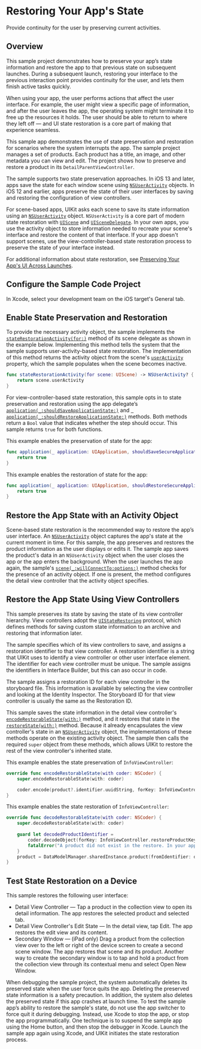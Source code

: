 # Restoring Your App's State

Provide continuity for the user by preserving current activities.

## Overview

This sample project demonstrates how to preserve your appʼs state information and restore the app to that previous state on subsequent launches. During a subsequent launch, restoring your interface to the previous interaction point provides continuity for the user, and lets them finish active tasks quickly.

When using your app, the user performs actions that affect the user interface. For example, the user might view a specific page of information, and after the user leaves the app, the operating system might terminate it to free up the resources it holds. The user should be able to return to where they left off — and UI state restoration is a core part of making that experience seamless.

This sample app demonstrates the use of state preservation and restoration for scenarios where the system interrupts the app. The sample project manages a set of products. Each product has a title, an image, and other metadata you can view and edit. The project shows how to preserve and restore a product in its `DetailParentViewController`.

The sample supports two state preservation approaches. In iOS 13 and later, apps save the state for each window scene using [`NSUserActivity`](https://developer.apple.com/documentation/foundation/nsuseractivity) objects. In iOS 12 and earlier, apps preserve the state of their user interfaces by saving and restoring the configuration of view controllers. 

For scene-based apps, UIKit asks each scene to save its state information using an [`NSUserActivity`](https://developer.apple.com/documentation/foundation/nsuseractivity) object. `NSUserActivity` is a core part of modern state restoration with [`UIScene`](https://developer.apple.com/documentation/uikit/uiscene) and [`UISceneDelegate`](https://developer.apple.com/documentation/uikit/uiscenedelegate). In your own apps, you use the activity object to store information needed to recreate your scene's interface and restore the content of that interface. If your app doesn't support scenes, use the view-controller-based state restoration process to preserve the state of your interface instead. 

For additional information about state restoration, see [Preserving Your App's UI Across Launches](https://developer.apple.com/documentation/uikit/view_controllers/preserving_your_app_s_ui_across_launches).

## Configure the Sample Code Project

In Xcode, select your development team on the iOS target's General tab.

## Enable State Preservation and Restoration

To provide the necessary activity object, the sample implements the [`stateRestorationActivity(for:)`](https://developer.apple.com/documentation/uikit/uiscenedelegate/3238061-staterestorationactivity) method of its scene delegate as shown in the example below. Implementing this method tells the system that the sample supports user-activity-based state restoration. The implementation of this method returns the activity object from the scene's [`userActivity`](https://developer.apple.com/documentation/uikit/uiresponder/1621089-useractivity) property, which the sample populates when the scene becomes inactive.

``` swift
func stateRestorationActivity(for scene: UIScene) -> NSUserActivity? {
    return scene.userActivity
}
```

For view-controller-based state restoration, this sample opts in to state preservation and restoration using the app delegate’s [`application(_:shouldSaveApplicationState:)`](https://developer.apple.com/documentation/uikit/uiapplicationdelegate/1623089-application) and [` application(_:shouldRestoreApplicationState:)`](https://developer.apple.com/documentation/uikit/uiapplicationdelegate/1622987-application) methods. Both methods return a `Bool` value that indicates whether the step should occur. This sample returns `true` for both functions.

This example enables the preservation of state for the app:
``` swift
func application(_ application: UIApplication, shouldSaveSecureApplicationState coder: NSCoder) -> Bool {
    return true
}
```

This example enables the restoration of state for the app:
``` swift
func application(_ application: UIApplication, shouldRestoreSecureApplicationState coder: NSCoder) -> Bool {
    return true
}
```

## Restore the App State with an Activity Object

Scene-based state restoration is the recommended way to restore the app’s user interface. An [`NSUserActivity`](https://developer.apple.com/documentation/foundation/nsuseractivity) object captures the app's state at the current moment in time. For this sample, the app preserves and restores the product information as the user displays or edits it. The sample app saves the product's data in an `NSUserActivity` object when the user closes the app or the app enters the background. When the user launches the app again, the sample's [`scene(_:willConnectTo:options:)`](https://developer.apple.com/documentation/uikit/uiscenedelegate/3197914-scene) method checks for the presence of an activity object. If one is present, the method configures the detail view controller that the activity object specifies.

## Restore the App State Using View Controllers

This sample preserves its state by saving the state of its view controller hierarchy. View controllers adopt the [`UIStateRestoring`](https://developer.apple.com/documentation/uikit/uistaterestoring) protocol, which defines methods for saving custom state information to an archive and restoring that information later.

The sample specifies which of its view controllers to save, and assigns a restoration identifier to that view controller. A restoration identifier is a string that UIKit uses to identify a view controller or other user interface element. The identifier for each view controller must be unique. The sample assigns the identifiers in Interface Builder, but this can aso occur in code.

The sample assigns a restoration ID for each view controller in the storyboard file. This information is available by selecting the view controller and looking at the Identity Inspector. The Storyboard ID for that view controller is usually the same as the Restoration ID.

This sample saves the state information in the detail view controller's [`encodeRestorableState(with:)`](https://developer.apple.com/documentation/appkit/nsresponder/1526236-encoderestorablestate) method, and it restores that state in the [`restoreState(with:)`](https://developer.apple.com/documentation/appkit/nsresponder/1526253-restorestate) method. Because it already encapsulates the view controller's state in an [`NSUserActivity`](https://developer.apple.com/documentation/foundation/nsuseractivity) object, the implementations of these methods operate on the existing activity object. The sample then calls the required `super` object from these methods, which allows UIKit to restore the rest of the view controller's inherited state.

This example enables the state preservation of `InfoViewController`:
``` swift
override func encodeRestorableState(with coder: NSCoder) {
    super.encodeRestorableState(with: coder)

    coder.encode(product?.identifier.uuidString, forKey: InfoViewController.restoreProductKey)
}
```

This example enables the state restoration of  `InfoViewController`:
``` swift
override func decodeRestorableState(with coder: NSCoder) {
    super.decodeRestorableState(with: coder)
    
    guard let decodedProductIdentifier =
        coder.decodeObject(forKey: InfoViewController.restoreProductKey) as? String else {
        fatalError("A product did not exist in the restore. In your app, handle this gracefully.")
    }
    product = DataModelManager.sharedInstance.product(fromIdentifier: decodedProductIdentifier)
}
```

## Test State Restoration on a Device

This sample restores the following user interface:

* Detail View Controller — Tap a product in the collection view to open its detail information. The app restores the selected product and selected tab.
* Detail View Controller's Edit State — In the detail view, tap Edit. The app restores the edit view and its content.
* Secondary Window — (iPad only) Drag a product from the collection view over to the left or right of the device screen to create a second scene window. The app restores that scene and its product. Another way to create the secondary window is to tap and hold a product from the collection view through its contextual menu and select Open New Window.

When debugging the sample project, the system automatically deletes its preserved state when the user force quits the app. Deleting the preserved state information is a safety precaution. In addition, the system also deletes the preserved state if this app crashes at launch time. To test the sample app’s ability to restore the sample's state, do not use the app switcher to force quit it during debugging. Instead, use Xcode to stop the app, or stop the app programmatically. One technique is to suspend the sample app using the Home button, and then stop the debugger in Xcode. Launch the sample app again using Xcode, and UIKit initiates the state restoration process.
